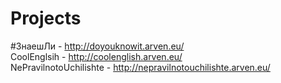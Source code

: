 # Projects
#ЗнаешЛи - http://doyouknowit.arven.eu/ <br/>
CoolEnglsih - http://coolenglish.arven.eu/ <br/>
NePravilnotoUchilishte - http://nepravilnotouchilishte.arven.eu/ <br/>
